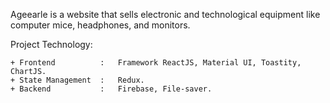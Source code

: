 Ageearle is a website that sells electronic and technological equipment like computer mice, headphones, and monitors.

Project Technology:

    + Frontend          :   Framework ReactJS, Material UI, Toastity, ChartJS.
    + State Management  :   Redux.
    + Backend           :   Firebase, File-saver.
